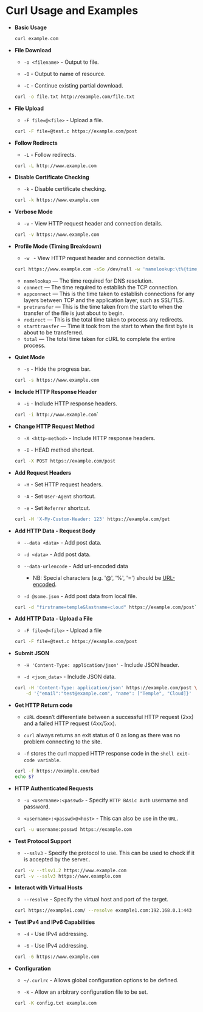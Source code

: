 # Curl Usage and Examples

* __Basic Usage__

    ```bash
    curl example.com
    ```

* __File Download__

    * `-o <filename>` - Output to file.

    * `-O` - Output to name of resource.

    * `-C` - Continue existing partial download.

    ```bash
    curl -o file.txt http://example.com/file.txt
    ```

* __File Upload__

    * `-F file=@<file>` - Upload a file.

    ```bash
    curl -F file=@test.c https://example.com/post
    ```

* __Follow Redirects__

    * `-L` - Follow redirects.

    ```bash
    curl -L http://www.example.com
    ```

* __Disable Certificate Checking__

    * `-k` - Disable certificate checking.

    ```bash
    curl -k https://www.example.com
    ```

* __Verbose Mode__

    * `-v` - View HTTP request header and connection details.

    ```bash
    curl -v https://www.example.com
    ```

* __Profile Mode (Timing Breakdown)__

    * `-w ` - View HTTP request header and connection details.

    ```bash
    curl https://www.example.com -sSo /dev/null -w 'namelookup:\t%{time_namelookup}\nconnect:\t%{time_connect}\nappconnect:\t%{time_appconnect}\npretransfer:\t%{time_pretransfer}\nredirect:\t%{time_redirect}\nstarttransfer:\t%{time_starttransfer}\ntotal:\t\t%{time_total}\n'
    ```

    * `namelookup` — The time required for DNS resolution.
    * `connect` — The time required to establish the TCP connection.
    * `appconnect` — This is the time taken to establish connections for any layers between TCP and the application layer, such as SSL/TLS.
    * `pretransfer` — This is the time taken from the start to when the transfer of the file is just about to begin.
    * `redirect` — This is the total time taken to process any redirects.
    * `starttransfer` — Time it took from the start to when the first byte is about to be transferred.
    * `total` — The total time taken for cURL to complete the entire process.

* __Quiet Mode__

    * `-s` - Hide the progress bar.

    ```bash
    curl -s https://www.example.com
    ```

* __Include HTTP Response Header__

    * `-i` -  Include HTTP response headers.
    
    ```bash
    curl -i http://www.example.com`
    ```


* __Change HTTP Request Method__

    * `-X <http-method>` - Include HTTP response headers.

    * `-I` - HEAD method shortcut.

    ```bash
    curl -X POST https://example.com/post
    ```

* __Add Request Headers__

    * `-H` -  Set HTTP request headers.

    * `-A` - Set `User-Agent` shortcut.

    * `-e` - Set `Referrer` shortcut.

    ```bash
    curl -H 'X-My-Custom-Header: 123' https://example.com/get
    ```

* __Add HTTP Data - Request Body__

    * `--data <data>` - Add post data.

    * `-d <data>` - Add post data.

    * `--data-urlencode` - Add url-encoded data

        * NB: Special characters (e.g. '@', '%', '=') should be [URL-encoded](https://en.wikipedia.org/wiki/Percent-encoding).
    
    * `-d @some.json` - Add post data from local file.

    ```bash
    curl -d "firstname=temple&lastname=cloud" https://example.com/post`
    ```

* __Add HTTP Data - Upload a File__

    * `-F file=@<file>` - Upload a file

    ```bash
    curl -F file=@test.c https://example.com/post
    ```

* __Submit JSON__

    * `-H 'Content-Type: application/json'` - Include JSON header.

    * `-d <json_data>` - Include JSON data.

    ```bash
    curl -H 'Content-Type: application/json' https://example.com/post \
        -d '{"email":"test@example.com", "name": ["Temple", "Cloud]}' 
    ```

* __Get HTTP Return code__

    * `cURL` doesn’t differentiate between a successful HTTP request (2xx) and a failed HTTP request (4xx/5xx). 
    
    * `curl` always returns an exit status of 0 as long as there was no problem connecting to the site.

    * `-f` stores the curl mapped HTTP response code in the `shell exit-code variable`.

    ```bash
    curl -f https://example.com/bad
    echo $?
    ```

* __HTTP Authenticated Requests__

    * `-u <username>:<passwd>` - Specify `HTTP BAsic Auth` username and password.

    * `<username>:<passwd>@<host>` - This can also be use in the `URL`.

    ```bash
    curl -u username:passwd https://example.com
    ```

* __Test Protocol Support__

    * `--sslv3` - Specify the protocol to use. This can be used to check if it is accepted by the server..

    ```bash
    curl -v --tlsv1.2 https://www.example.com
    curl -v --sslv3 https://www.example.com
    ```

* __Interact with Virtual Hosts__

    * `--resolve` - Specify the virtual host and port of the target.

    ```bash
    curl https://example1.com/ --resolve example1.com:192.168.0.1:443
    ```

* __Test IPv4 and IPv6 Capabilities__

    * `-4` - Use IPv4 addressing.

    * `-6` - Use IPv4 addressing.

    ```bash
    curl -6 https://www.example.com
    ```

* __Configuration__

    * `~/.curlrc` - Allows global configuration options to be defined.

    * `-K` - Allow an arbitrary configuration file to be set.

    ```bash
    curl -K config.txt example.com
    ```